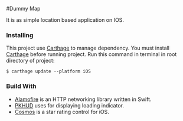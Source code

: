 #Dummy Map

It is as simple location based application on IOS.

### Installing

This project use [Carthage](https://github.com/Carthage/Carthage) to manage dependency. You must install [Carthage](https://github.com/Carthage/Carthage) before running project. Run this command in terminal in root directory of project:

```
$ carthage update --platform iOS
```

### Build With

* [Alamofire](https://github.com/Alamofire/Alamofire) is an HTTP networking library written in Swift.
* [PKHUD](https://github.com/pkluz/PKHUD) uses for displaying loading indicator.
* [Cosmos](https://github.com/evgenyneu/Cosmos) is a star rating control for iOS.
